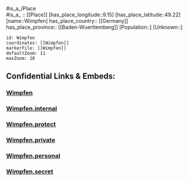 ﻿---
location: [49.22,9.15] 
mapzoom: [7,12] 
mapmarker: city 
type: City
tags:
- geo/City


SpocWebEntityId: 35632
isDeleted: false
confidential: public

---
#is_a_/Place  
#is_a_ :: [[Place]] 
[has_place_longitude::9.15] 
[has_place_latitude::49.22] 
[name::Wimpfen] 
has_place_country:: [[Germany]]  
has_place_province:: [[Baden-Wuerttemberg]] 
[Population::] 
[Unknown::] 


```leaflet
id: Wimpfen
coordinates: [[Wimpfen]] 
markerFile: [[Wimpfen]] 
defaultZoom: 11 
maxZoom: 18
```


## Confidential Links & Embeds: 

### [Wimpfen](/_public/Earth/Continent/Europe/Europe~Central/Germany/Germany~West/Baden-Wuerttemberg/counties~BW/Heilbronn/cities~Heilbronn/Bad_Wimpfen/City/Wimpfen.md) 

### [Wimpfen.internal](/_internal/Earth/Continent/Europe/Europe~Central/Germany/Germany~West/Baden-Wuerttemberg/counties~BW/Heilbronn/cities~Heilbronn/Bad_Wimpfen/City/Wimpfen.internal.md) 

### [Wimpfen.protect](/_protect/Earth/Continent/Europe/Europe~Central/Germany/Germany~West/Baden-Wuerttemberg/counties~BW/Heilbronn/cities~Heilbronn/Bad_Wimpfen/City/Wimpfen.protect.md) 

### [Wimpfen.private](/_private/Earth/Continent/Europe/Europe~Central/Germany/Germany~West/Baden-Wuerttemberg/counties~BW/Heilbronn/cities~Heilbronn/Bad_Wimpfen/City/Wimpfen.private.md) 

### [Wimpfen.personal](/_personal/Earth/Continent/Europe/Europe~Central/Germany/Germany~West/Baden-Wuerttemberg/counties~BW/Heilbronn/cities~Heilbronn/Bad_Wimpfen/City/Wimpfen.personal.md) 

### [Wimpfen.secret](/_secret/Earth/Continent/Europe/Europe~Central/Germany/Germany~West/Baden-Wuerttemberg/counties~BW/Heilbronn/cities~Heilbronn/Bad_Wimpfen/City/Wimpfen.secret.md) 
